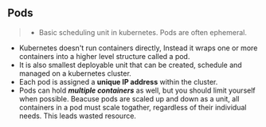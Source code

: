 ## Pods
> * Basic scheduling unit in kubernetes. Pods are often ephemeral.
  * Kubernetes doesn't run containers directly, Instead it wraps one or more containers into a higher level structure called a pod.
  * It is also smallest deployable unit that can be created, schedule and managed on a kubernetes cluster.
  * Each pod is assigned a **unique IP address** within the cluster.
  * Pods can hold ***multiple containers*** as well, but you should limit yourself when possible. Beacuse pods are scaled up and down as a unit, all containers in a pod must scale togather, regardless of their individual needs. This leads wasted resource.